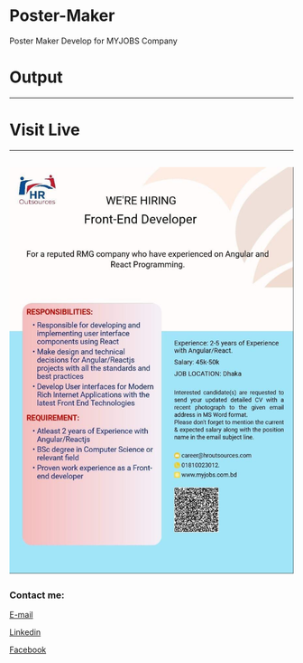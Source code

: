 # Poster-Maker
 Poster Maker Develop for MYJOBS Company



# Output


---
<h1>Visit Live </h1>



---



<img src="poster.jpeg"
     alt="lab"/>
---










<!-- all link is here -->


### Contact me:

[E-mail]( tanvirpoly@gmail.com)

[Linkedin]( https://www.linkedin.com/in/tanvirx/)

[Facebook]( https://www.facebook.com/tanvirfbid)

